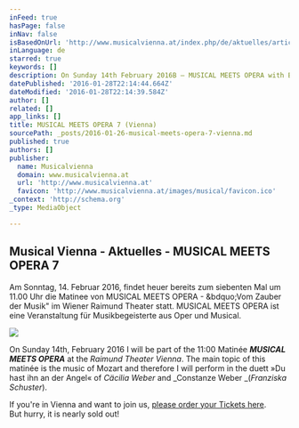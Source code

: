 ```yaml
---
inFeed: true
hasPage: false
inNav: false
isBasedOnUrl: 'http://www.musicalvienna.at/index.php/de/aktuelles/article/205674'
inLanguage: de
starred: true
keywords: []
description: On Sunday 14th February 2016B – MUSICAL MEETS OPERA with Brigitte Oelke
datePublished: '2016-01-28T22:14:44.664Z'
dateModified: '2016-01-28T22:14:39.584Z'
author: []
related: []
app_links: []
title: MUSICAL MEETS OPERA 7 (Vienna)
sourcePath: _posts/2016-01-26-musical-meets-opera-7-vienna.md
published: true
authors: []
publisher:
  name: Musicalvienna
  domain: www.musicalvienna.at
  url: 'http://www.musicalvienna.at'
  favicon: 'http://www.musicalvienna.at/images/musical/favicon.ico'
_context: 'http://schema.org'
_type: MediaObject

---
```

<article style=""><h1>Musical Vienna - Aktuelles - MUSICAL MEETS OPERA 7</h1><p>Am Sonntag, 14. Februar 2016, findet heuer bereits zum siebenten Mal um 11.00 Uhr die Matinee von MUSICAL MEETS OPERA - &amp;bdquo;Vom Zauber der Musik" im Wiener Raimund Theater statt. MUSICAL MEETS OPERA ist eine Veranstaltung für Musikbegeisterte aus Oper und Musical.</p><img src="https://s3-us-west-2.amazonaws.com/the-grid-img/p/4df94977b3dba16a3eec9d89f6166aad913a0838.jpg" /></article>

On Sunday 14th, February 2016 I will be part of the 11:00 Matinée **_MUSICAL MEETS OPERA_** at the _Raimund Theater Vienna_. The main topic of this matinée is the music of Mozart and therefore I will perform in the duett »Du hast ihn an der Angel« of _Cäcilia Weber_ and _Constanze Weber _(_Franziska Schuster_).

If you're in Vienna and want to join us, [please order your Tickets here][0].  
But hurry, it is nearly sold out!

[0]: http://www.musicalvienna.at/index.php/de/spielplan/production/205631/tickets